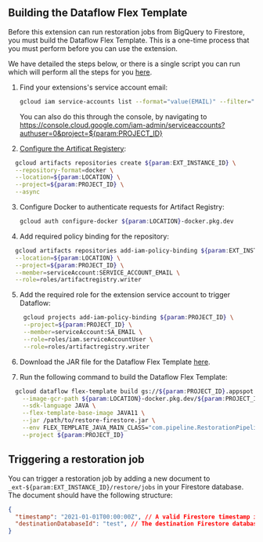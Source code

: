 ## Building the Dataflow Flex Template

Before this extension can run restoration jobs from BigQuery to Firestore, you must build the Dataflow Flex Template. This is a one-time process that you must perform before you can use the extension.

We have detailed the steps below, or there is a single script you can run which will perform all the steps for you [here](https://github.com/GoogleCloudPlatform/firebase-extensions/blob/main/firestore-incremental-capture/install/run.sh).

1. Find your extensions's service account email:

   ```bash
   gcloud iam service-accounts list --format="value(EMAIL)" --filter="displayName='Firebase Extensions ${param:EXT_INSTANCE_ID} service account' AND DISABLED=False" --project="${param:PROJECT_ID}"
   ```

   You can also do this through the console, by navigating to https://console.cloud.google.com/iam-admin/serviceaccounts?authuser=0&project=${param:PROJECT_ID}

2. [Configure the Artificat Registery](https://cloud.google.com/dataflow/docs/guides/templates/using-flex-templates?hl=en#configure):

  ```bash
    gcloud artifacts repositories create ${param:EXT_INSTANCE_ID} \
    --repository-format=docker \
    --location=${param:LOCATION} \
    --project=${param:PROJECT_ID} \
    --async
  ```

3. Configure Docker to authenticate requests for Artifact Registry:

    ```bash
    gcloud auth configure-docker ${param:LOCATION}-docker.pkg.dev
    ```

4. Add required policy binding for the repository:

  ```bash
    gcloud artifacts repositories add-iam-policy-binding ${param:EXT_INSTANCE_ID} \
    --location=${param:LOCATION} \
    --project=${param:PROJECT_ID} \
    --member=serviceAccount:SERVICE_ACCOUNT_EMAIL \
    --role=roles/artifactregistry.writer
  ```

5. Add the required role for the extension service account to trigger Dataflow:

   ```bash
    gcloud projects add-iam-policy-binding ${param:PROJECT_ID} \
    --project=${param:PROJECT_ID} \
    --member=serviceAccount:SA_EMAIL \
    --role=roles/iam.serviceAccountUser \
    --role=roles/artifactregistry.writer
   ```

6. Download the JAR file for the Dataflow Flex Template [here](https://github.com/GoogleCloudPlatform/firebase-extensions/tree/main/firestore-incremental-capture-pipeline/target/restore-firestore.jar).
  
7. Run the following command to build the Dataflow Flex Template:

  ```bash
    gcloud dataflow flex-template build gs://${param:PROJECT_ID}.appspot.com/${param:EXT_INSTANCE_ID}-dataflow-restore \
      --image-gcr-path ${param:LOCATION}-docker.pkg.dev/${param:PROJECT_ID}/${param:EXT_INSTANCE_ID}/dataflow/restore:latest \
      --sdk-language JAVA \
      --flex-template-base-image JAVA11 \
      --jar /path/to/restore-firestore.jar \
      --env FLEX_TEMPLATE_JAVA_MAIN_CLASS="com.pipeline.RestorationPipeline" \
      --project ${param:PROJECT_ID}
  ```

## Triggering a restoration job

You can trigger a restoration job by adding a new document to `_ext-${param:EXT_INSTANCE_ID}/restore/jobs` in your Firestore database. The document should have the following structure:

```json
{
  "timestamp": "2021-01-01T00:00:00Z", // A valid Firestore timestamp in the past
  "destinationDatabaseId": "test", // The destination Firestore database to restore to
}
```